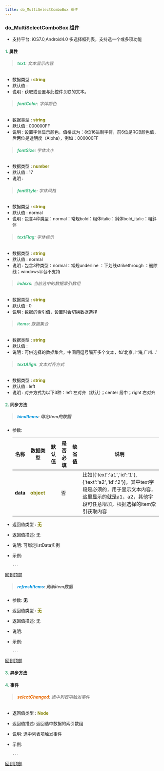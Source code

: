 ```yaml
---
title: do_MultiSelectComboBox 组件
---
```


### do_MultiSelectComboBox 组件

* 支持平台: iOS7.0,Android4.0
多选择框列表，支持选一个或多项功能

#### <font color ='#40A977'>**1.**</font> 属性

>###### <font color ='#42b983'>**text**</font>: 文本显示内容

- 数据类型 : <font color ='#808000'>**string**</font>
- 默认值 : 
- 说明 : 获取或设置与此控件关联的文本。

>###### <font color ='#42b983'>**fontColor**</font>: 字体颜色

- 数据类型 : <font color ='#808000'>**string**</font>
- 默认值 : 000000FF
- 说明 : 设置字体显示颜色，值格式为：8位16进制字符，前6位是RGB颜色值，后两位是透明度（Alpha），例如：000000FF

>###### <font color ='#42b983'>**fontSize**</font>: 字体大小

- 数据类型 : <font color ='#808000'>**number**</font>
- 默认值 : 17
- 说明 : 

>###### <font color ='#42b983'>**fontStyle**</font>: 字体风格

- 数据类型 : <font color ='#808000'>**string**</font>
- 默认值 : normal
- 说明 : 包含4种类型：normal：常规bold：粗体italic：斜体bold_italic：粗斜体

>###### <font color ='#42b983'>**textFlag**</font>: 字体标示

- 数据类型 : <font color ='#808000'>**string**</font>
- 默认值 : normal
- 说明 : 包含3种类型：normal：常规underline ：下划线strikethrough ：删除线；windows平台不支持

>###### <font color ='#42b983'>**indexs**</font>: 当前选中的数据索引数组

- 数据类型 : <font color ='#808000'>**string**</font>
- 默认值 : 0
- 说明 : 数据的索引值，设置时会切换数据选择

>###### <font color ='#42b983'>**items**</font>: 数据集合

- 数据类型 : <font color ='#808000'>**string**</font>
- 默认值 : 
- 说明 : 可供选择的数据集合，中间用逗号隔开多个文本，如'北京,上海,广州...'

>###### <font color ='#42b983'>**textAlign**</font>: 文本对齐方式

- 数据类型 : <font color ='#808000'>**string**</font>
- 默认值 : left
- 说明 : 对齐方式为以下3种：left 左对齐（默认）；center 居中；right 右对齐

#### <font color ='#40A977'>**2.**</font> 同步方法

>##### <font color ='#0092db'>**bindItems**</font>: 绑定item的数据

- 参数:

  名称 | 数据类型 |默认值|是否必填|缺省值|说明
  ---- |-------------  |----------|--------------|--------|------
  **data** |<font color ='#808000'>**object**</font> |  | 否||比如[{'text':'a1','id':'1'},{'text':'a2','id':'2'}]，其中text字段是必须的，用于显示文本内容，这里显示的就是a1，a2，其他字段可任意增加，根据选择的item索引获取内容
- 返回值类型 : <font color ='#808000'>**无**</font>
- 返回值描述: 无
- 说明: 可绑定listData实例
- 示例:

  ```javascript
  ...

  ```

[回到顶部](#top)

>##### <font color ='#0092db'>**refreshItems**</font>: 刷新item数据

- 参数: **无**
- 返回值类型 : <font color ='#808000'>**无**</font>
- 返回值描述: 无
- 说明: 
- 示例:

  ```javascript
  ...

  ```

[回到顶部](#top)

#### <font color ='#40A977'>**3.**</font> 异步方法


#### <font color ='#40A977'>**4.**</font> 事件

>###### <font color ='#e96900'>**selectChanged**</font>: 选中列表项触发事件

- 返回值类型 : <font color ='#808000'>**Node**</font>
- 返回值描述: 返回选中数据的索引数组
- 说明: 选中列表项触发事件
- 示例:

  ```javascript
  ...

  ```

[回到顶部](#top)


